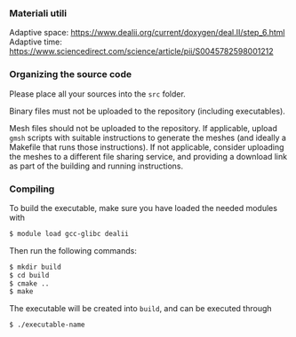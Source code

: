### Materiali utili 
Adaptive space: https://www.dealii.org/current/doxygen/deal.II/step_6.html
Adaptive time: https://www.sciencedirect.com/science/article/pii/S0045782598001212 

### Organizing the source code
Please place all your sources into the `src` folder.

Binary files must not be uploaded to the repository (including executables).

Mesh files should not be uploaded to the repository. If applicable, upload `gmsh` scripts with suitable instructions to generate the meshes (and ideally a Makefile that runs those instructions). If not applicable, consider uploading the meshes to a different file sharing service, and providing a download link as part of the building and running instructions.

### Compiling
To build the executable, make sure you have loaded the needed modules with
```bash
$ module load gcc-glibc dealii
```
Then run the following commands:
```bash
$ mkdir build
$ cd build
$ cmake ..
$ make
```
The executable will be created into `build`, and can be executed through
```bash
$ ./executable-name
```
